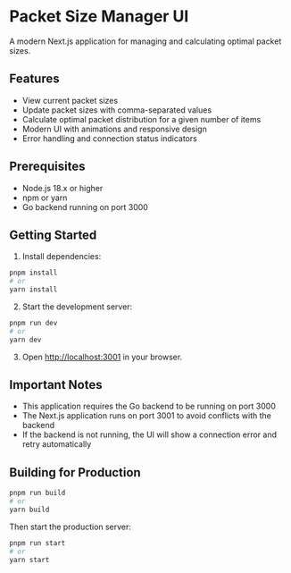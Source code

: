 # Packet Size Manager UI

A modern Next.js application for managing and calculating optimal packet sizes.

## Features

- View current packet sizes
- Update packet sizes with comma-separated values
- Calculate optimal packet distribution for a given number of items
- Modern UI with animations and responsive design
- Error handling and connection status indicators

## Prerequisites

- Node.js 18.x or higher
- npm or yarn
- Go backend running on port 3000

## Getting Started

1. Install dependencies:

```bash
pnpm install
# or
yarn install
```

2. Start the development server:

```bash
pnpm run dev
# or
yarn dev
```

3. Open [http://localhost:3001](http://localhost:3001) in your browser.

## Important Notes

- This application requires the Go backend to be running on port 3000
- The Next.js application runs on port 3001 to avoid conflicts with the backend
- If the backend is not running, the UI will show a connection error and retry automatically

## Building for Production

```bash
pnpm run build
# or
yarn build
```

Then start the production server:

```bash
pnpm run start
# or
yarn start
``` 